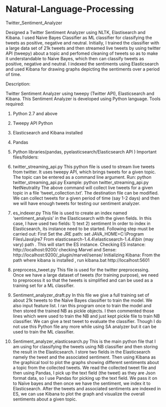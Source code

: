 # Natural-Language-Processing
Twitter_Sentiment_Analyzer

Designed a Twitter Sentiment Analyzer using NLTK, Elastisearch and Kibana. I used Naive Bayes Classifier as ML classifier for classifying the tweets as positive, negative and neutral. Initially, I trained the classifier with a large data set of 21k tweets and then streamed live tweets by using twitter  API (tweepy) about a topic and perfomed cleaning of tweets so as to make it understandable to Naive Bayes, which then can classify tweets as positive, negative and neutral. I   indexed the sentiments using Elasticsearch and used Kibana for drawing graphs depicting the sentiments over a period of time.

Description:


Twitter Sentiment Analyzer using tweepy (Twitter API), Elasticsearch and Kibana. This Sentiment Analyzer is developed using Python language.
Tools required:
1)	Python 2.7 and above
2)	Tweepy API Python
3)	Elasticsearch and Kibana installed
4)	Pandas
5)	Python libraries(pandas, pyelasticsearch/Elasticsearch API )
Important files/folders:
1)	twitter_streaming_api.py
This python file is used to stream live tweets from twitter. It uses tweepy API, which brings tweets for a given topic. The topic can be entered as a command line argument.
Run: python twitter_streaming_api.py  <Topic>
Example: python twitter_streaming_api.py NetNeutrality
The above command will collect live tweets for a given topic in a file ‘tweet_collection.txt’. The destination file can be modified. We can collect tweets for a given period of time (say 1-2 days) and then we will have enough tweets for testing our sentiment analyzer.
2)	es_indexer.py
This file is used to create an index named ‘sentiment_analysis’ in the Elasticsearch with the given fields. In this case, I have used two fields: 1) text 2) sentiment
In order to index in Elasticsearch, its instance need to be started. Following step must be carried out:
First Set the JRE path: set JAVA_HOME=C:\Program Files\Java\jre7
From elasticsearch-1.4.4\elasticsearch-1.4.4\bin (may vary) path <run Elasticsearch.bat > . This will start the ES instance. 
Checking ES instance:
http://localhost:9200/
checking Marvel and Sense:
http://localhost:9200/_plugin/marvel/sense/
Initializing Kibana:
From the path where kibana is installed , run kibana.bat
http://localhost:5601


3)	preprocess_tweet.py
This file is used for the twitter preprocessing. Once we have a large dataset of tweets (for training purpose), we need to preprocess it so that the tweets is simplified and can be used as a training set for a ML classifier.
4)	Sentiment_analyzer_draft.py
In this file we give a full training set of about 21k tweets to the Naïve Bayes classifier to train the model. We also input feature list. I ran this program once to train the model and then stored the trained NB as pickle objects. I then commented those lines which were used to train the NB and just kept pickle file to train NB classifier. We can give a test tweet to evaluate the classifier. Though I do not use this Python file any more while using SA analyzer but it can be used to train the ML classifier.
5)	Sentiment_analyzer_elasticsearch.py
This is the main python file that I am using for classifying the tweets using NB classifier and then storing the result in the Elasticsearch. I store two fields in the Elasticsearch namely the tweet and the associated sentiment. Then using Kibana as the graphical tool to plot the graphs showing different sentiments about a topic from the collected tweets. We read the collected tweet file and then using Pandas, I pick up the text field (the tweet) as they are Json format data, so I use Pandas for picking up the text field. We pass it on to Naïve bayes and then once we have the sentiment, we index it to Elasticsearch.
After the tweets and associated sentiments are indexed in ES, we can use Kibana to plot the graph and visualize the overall sentiments about a given topic.




